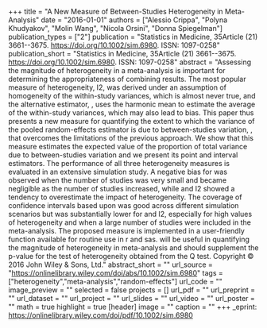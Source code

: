 +++
title = "A New Measure of Between-Studies Heterogeneity in Meta-Analysis"
date = "2016-01-01"
authors = ["Alessio Crippa", "Polyna Khudyakov", "Molin Wang", "Nicola Orsini", "Donna Spiegelman"]
publication_types = ["2"]
publication = "Statistics in Medicine, 35Article (21) 3661--3675. https://doi.org/10.1002/sim.6980. ISSN: 1097-0258"
publication_short = "Statistics in Medicine, 35Article (21) 3661--3675. https://doi.org/10.1002/sim.6980. ISSN: 1097-0258"
abstract = "Assessing the magnitude of heterogeneity in a meta-analysis is important for determining the appropriateness of combining results. The most popular measure of heterogeneity, I2, was derived under an assumption of homogeneity of the within-study variances, which is almost never true, and the alternative estimator, , uses the harmonic mean to estimate the average of the within-study variances, which may also lead to bias. This paper thus presents a new measure for quantifying the extent to which the variance of the pooled random-effects estimator is due to between-studies variation, , that overcomes the limitations of the previous approach. We show that this measure estimates the expected value of the proportion of total variance due to between-studies variation and we present its point and interval estimators. The performance of all three heterogeneity measures is evaluated in an extensive simulation study. A negative bias for was observed when the number of studies was very small and became negligible as the number of studies increased, while and I2 showed a tendency to overestimate the impact of heterogeneity. The coverage of confidence intervals based upon was good across different simulation scenarios but was substantially lower for and I2, especially for high values of heterogeneity and when a large number of studies were included in the meta-analysis. The proposed measure is implemented in a user-friendly function available for routine use in r and sas. will be useful in quantifying the magnitude of heterogeneity in meta-analysis and should supplement the p-value for the test of heterogeneity obtained from the Q test. Copyright © 2016 John Wiley & Sons, Ltd."
abstract_short = ""
url_source = "https://onlinelibrary.wiley.com/doi/abs/10.1002/sim.6980"
tags = ["heterogeneity","meta-analysis","random-effects"]
url_code = ""
image_preview = ""
selected = false
projects = []
url_pdf = ""
url_preprint = ""
url_dataset = ""
url_project = ""
url_slides = ""
url_video = ""
url_poster = ""
math = true
highlight = true
[header]
image = ""
caption = ""
+++
_eprint: https://onlinelibrary.wiley.com/doi/pdf/10.1002/sim.6980
